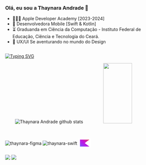 ### Olá, eu sou a Thaynara Andrade 👋

<!--
**Thaynara-Andrade/Thaynara-Andrade** is a ✨ _special_ ✨ repository because its `README.md` (this file) appears on your GitHub profile.

Here are some ideas to get you started:

--> 

- 👩🏻‍💻 Apple Developer Academy [2023-2024]
- 📱 Desenvolvedora Mobile [Swift & Kotlin]
- ⏳ Graduanda em Ciência da Computação - Instituto Federal de Educação, Ciência e Tecnologia do Ceará.
- 🎨 UX/UI Se aventurando no mundo do Design
  
##

<div align="justified">
  <a href="https://github.com/Thaynara-Andrade">

[![Typing SVG](https://readme-typing-svg.herokuapp.com/?font=Dancing+Script&color=d588a1&size=35&center=true&vCenter=true&width=1000&lines=Hello,+my+name+is+Thaynara+👩🏻‍💻;Computer+Science+Student+📚;Be+Welcome!+✨+)](https://git.io/typing-svg)


<div align="center">  
  <img width="49%" height="195px" src="https://github-readme-stats.vercel.app/api?username=Thaynara-Andrade&show_icons=true&count_private=true&hide_border=true&title_color=d588a1&icon_color=d588a19&text_color=d588a1&bg_color=803b55" alt="Thaynara Andrade github stats" /> 
  <img width="43%" height="195px" src="https://github-readme-stats.vercel.app/api/top-langs/?username=Thaynara-Andrade&layout=compact&hide_border=true&title_color=d588a1&text_color=d588a1&bg_color=803b55" />
</div>

##
  
  <div style="display: inline_block"><br>
  <img align="center" alt="thaynara-figma" height="30" width="40" src="https://cdn.jsdelivr.net/gh/devicons/devicon/icons/figma/figma-original.svg">
  <img align="center" alt="thaynara-swift" height="30" width="40" src="https://cdn.jsdelivr.net/gh/devicons/devicon/icons/swift/swift-original.svg">
  <img align="center" alt="thaynara-kotlin" height="30" width="40" src="https://raw.githubusercontent.com/devicons/devicon/master/icons/kotlin/kotlin-original.svg">

###

<div>
  <a href="mailto:thaynaraandraders@gmail.com"><img src="https://img.shields.io/badge/-Gmail-%23333?style=for-the-badge&logo=gmail&logoColor=white" target="_blank"></a>
  <a href="https://www.linkedin.com/in/thaynara-anddrade/" target="_blank"><img src="https://img.shields.io/badge/-LinkedIn-%230077B5?style=for-the-badge&logo=linkedin&logoColor=white" target="_blank"></a> 
</div>
